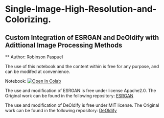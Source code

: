 # Single-Image-High-Resolution-and-Colorizing.
## Custom Integration of ESRGAN and DeOldify with Adittional Image Processing Methods
** Author: Robinson Paspuel 

The use of this notebook and the content within is free for any purpose, and can be modifed at convenience.

Notebook: [![Open In Colab](https://colab.research.google.com/assets/colab-badge.svg)](https://colab.research.google.com/github/RobinPaspuel/Single-Image-High-Resolution-and-Colorizing./blob/master/ProjectFinal.ipynb)


The use and modification of ESRGAN is free under license Apache2.0. The Original work can be found in the following repository:
[ESRGAN](https://github.com/xinntao/ESRGAN)

The use and modification of DeOldify is free under MIT license. The Original work can be found in the following repository:
[DeOldify](https://github.com/jantic/DeOldify)
